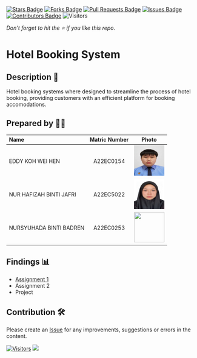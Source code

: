 [![Stars Badge](https://img.shields.io/github/stars/jjn7702/SECJ2013-DSA)](https://github.com/jjn7702/SECJ2013-DSA/Submission/Sample/stargazers)
[![Forks Badge](https://img.shields.io/github/forks/jjn7702/SECJ2013-DSA)](https://github.com/jjn7702/SECJ2013-DSA/Submission/Sample/network/members)
[![Pull Requests Badge](https://img.shields.io/github/issues-pr/jjn7702/SECJ2013-DSA)](https://github.com/jjn7702/SECJ2013-DSA/Submission/Sample/pulls)
[![Issues Badge](https://img.shields.io/github/issues/jjn7702/SECJ2013-DSA)](https://github.com/jjn7702/SECJ2013-DSA/Submission/Sample/issues)
[![Contributors Badge](https://img.shields.io/github/contributors/jjn7702/SECJ2013-DSA?color=2b9348)](https://github.com/jjn7702/SECJ2013-DSA/Submission/Sample/graphs/contributors)
![Visitors](https://api.visitorbadge.io/api/visitors?path=https%3A%2F%2Fgithub.com%2Fjjn7702%2FSECJ2013-DSA%2FSubmission%2FSample&labelColor=%23d9e3f0&countColor=%23697689&style=flat)

_Don't forget to hit the :star: if you like this repo._

# Hotel Booking System

## Description 📝

Hotel booking systems where designed to streamline the process of hotel booking, providing customers with an efficient platform for booking accomodations.

## Prepared by 🧑‍💻

| Name             | Matric Number | Photo                                                         |
| :---------------- | :-------------: | :------------------------------------------------------------: |
| EDDY KOH WEI HEN   | A22EC0154       | <a href="https://github.com/jjn7702/SECJ2013-DSA/blob/main/Submission/sec04/The%20Trio/Images/Eddy.jpg" title="Icon by Trazobanana"><img src="./Images/Eddy.jpg" width=80px, height=80px>     |
| NUR HAFIZAH BINTI JAFRI | A22EC5022        | <a href="https://github.com/jjn7702/SECJ2013-DSA/blob/main/Submission/sec04/The%20Trio/Images/hafizah.jpg" title="Icon by Trazobanana"><img src="./Images/hafizah.jpg" width=80px, height=80px>         |
| NURSYUHADA BINTI BADREN      | A22EC0253       | <a href="https://www.freepik.com/icon/graduated_4537051" title="Icon by Trazobanana"><img src="./Images/boy_4537022.png" width=80px, height=80px>         |


## Findings 📊

- [Assignment 1](https://github.com/jjn7702/SECJ2013-DSA/tree/main/Submission/sec04/The%20Trio/Assignment%201)
- Assignment 2
- Project

## Contribution 🛠️
Please create an [Issue](https://github.com/jjn7702/SECJ2013-DSA/Submission/Sample/issues) for any improvements, suggestions or errors in the content.

[![Visitors](https://api.visitorbadge.io/api/visitors?path=https%3A%2F%2Fgithub.com%2Fjjn7702&labelColor=%23697689&countColor=%23555555&style=plastic)](https://visitorbadge.io/status?path=https%3A%2F%2Fgithub.com%2Fjjn7702)
![](https://hit.yhype.me/github/profile?user_id=81284918)
